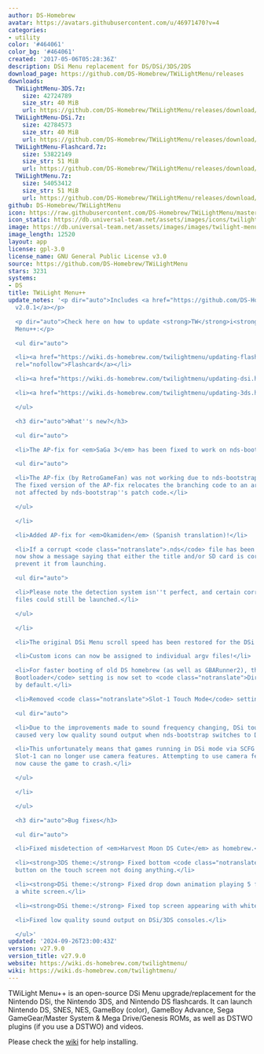 ```yaml
---
author: DS-Homebrew
avatar: https://avatars.githubusercontent.com/u/46971470?v=4
categories:
- utility
color: '#464061'
color_bg: '#464061'
created: '2017-05-06T05:28:36Z'
description: DSi Menu replacement for DS/DSi/3DS/2DS
download_page: https://github.com/DS-Homebrew/TWiLightMenu/releases
downloads:
  TWiLightMenu-3DS.7z:
    size: 42724789
    size_str: 40 MiB
    url: https://github.com/DS-Homebrew/TWiLightMenu/releases/download/v27.9.0/TWiLightMenu-3DS.7z
  TWiLightMenu-DSi.7z:
    size: 42784573
    size_str: 40 MiB
    url: https://github.com/DS-Homebrew/TWiLightMenu/releases/download/v27.9.0/TWiLightMenu-DSi.7z
  TWiLightMenu-Flashcard.7z:
    size: 53822149
    size_str: 51 MiB
    url: https://github.com/DS-Homebrew/TWiLightMenu/releases/download/v27.9.0/TWiLightMenu-Flashcard.7z
  TWiLightMenu.7z:
    size: 54053412
    size_str: 51 MiB
    url: https://github.com/DS-Homebrew/TWiLightMenu/releases/download/v27.9.0/TWiLightMenu.7z
github: DS-Homebrew/TWiLightMenu
icon: https://raw.githubusercontent.com/DS-Homebrew/TWiLightMenu/master/booter/Twilight%2B%2B-animated%20icon-fix.gif
icon_static: https://db.universal-team.net/assets/images/icons/twilight-menu.png
image: https://db.universal-team.net/assets/images/images/twilight-menu.png
image_length: 12520
layout: app
license: gpl-3.0
license_name: GNU General Public License v3.0
source: https://github.com/DS-Homebrew/TWiLightMenu
stars: 3231
systems:
- DS
title: TWiLight Menu++
update_notes: '<p dir="auto">Includes <a href="https://github.com/DS-Homebrew/nds-bootstrap/releases/tag/v2.0.1">nds-bootstrap
  v2.0.1</a></p>

  <p dir="auto">Check here on how to update <strong>TW</strong>i<strong>L</strong>ight
  Menu++:</p>

  <ul dir="auto">

  <li><a href="https://wiki.ds-homebrew.com/twilightmenu/updating-flashcard.html"
  rel="nofollow">Flashcard</a></li>

  <li><a href="https://wiki.ds-homebrew.com/twilightmenu/updating-dsi.html" rel="nofollow">DSi</a></li>

  <li><a href="https://wiki.ds-homebrew.com/twilightmenu/updating-3ds.html" rel="nofollow">3DS</a></li>

  </ul>

  <h3 dir="auto">What''s new?</h3>

  <ul dir="auto">

  <li>The AP-fix for <em>SaGa 3</em> has been fixed to work on nds-bootstrap!

  <ul dir="auto">

  <li>The AP-fix (by RetroGameFan) was not working due to nds-bootstrap''s patch code.
  The fixed version of the AP-fix relocates the branching code to an area where it''s
  not affected by nds-bootstrap''s patch code.</li>

  </ul>

  </li>

  <li>Added AP-fix for <em>Okamiden</em> (Spanish translation)!</li>

  <li>If a corrupt <code class="notranslate">.nds</code> file has been detected, it''ll
  now show a message saying that either the title and/or SD card is corrupted, and
  prevent it from launching.

  <ul dir="auto">

  <li>Please note the detection system isn''t perfect, and certain corrupt <code class="notranslate">.nds</code>
  files could still be launched.</li>

  </ul>

  </li>

  <li>The original DSi Menu scroll speed has been restored for the DSi theme!</li>

  <li>Custom icons can now be assigned to individual argv files!</li>

  <li>For faster booting of old DS homebrew (as well as GBARunner2), the <code class="notranslate">Load
  Bootloader</code> setting is now set to <code class="notranslate">Direct</code>
  by default.</li>

  <li>Removed <code class="notranslate">Slot-1 Touch Mode</code> setting.

  <ul dir="auto">

  <li>Due to the improvements made to sound frequency changing, DSi touch mode has
  caused very low quality sound output when nds-bootstrap switches to DS touch mode.</li>

  <li>This unfortunately means that games running in DSi mode via SCFG access for
  Slot-1 can no longer use camera features. Attempting to use camera features will
  now cause the game to crash.</li>

  </ul>

  </li>

  </ul>

  <h3 dir="auto">Bug fixes</h3>

  <ul dir="auto">

  <li>Fixed misdetection of <em>Harvest Moon DS Cute</em> as homebrew.</li>

  <li><strong>3DS theme:</strong> Fixed bottom <code class="notranslate">START</code>
  button on the touch screen not doing anything.</li>

  <li><strong>DSi theme:</strong> Fixed drop down animation playing 5 frames behind
  a white screen.</li>

  <li><strong>DSi theme:</strong> Fixed top screen appearing with white tint.</li>

  <li>Fixed low quality sound output on DSi/3DS consoles.</li>

  </ul>'
updated: '2024-09-26T23:00:43Z'
version: v27.9.0
version_title: v27.9.0
website: https://wiki.ds-homebrew.com/twilightmenu/
wiki: https://wiki.ds-homebrew.com/twilightmenu/
---
```

TWiLight Menu++ is an open-source DSi Menu upgrade/replacement for the Nintendo DSi, the Nintendo 3DS, and Nintendo DS flashcards. It can launch Nintendo DS, SNES, NES, GameBoy (color), GameBoy Advance, Sega GameGear/Master System & Mega Drive/Genesis ROMs, as well as DSTWO plugins (if you use a DSTWO) and videos.

Please check the [wiki](https://wiki.ds-homebrew.com/twilightmenu/) for help installing.